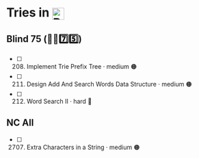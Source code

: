 # Tries in <img src="https://upload.wikimedia.org/wikipedia/commons/thumb/c/c3/Python-logo-notext.svg/1869px-Python-logo-notext.svg.png" alt="Python Logo" style="height: 1em; width: auto; vertical-align: sub;">


## Blind 75 (🧑‍🦯7️⃣5️⃣)
- [ ] 208. Implement Trie Prefix Tree · medium 🟠
- [ ] 211. Design Add And Search Words Data Structure · medium 🟠
- [ ] 212. Word Search II · hard 🔴

## NC All
- [ ] 2707. Extra Characters in a String · medium 🟠